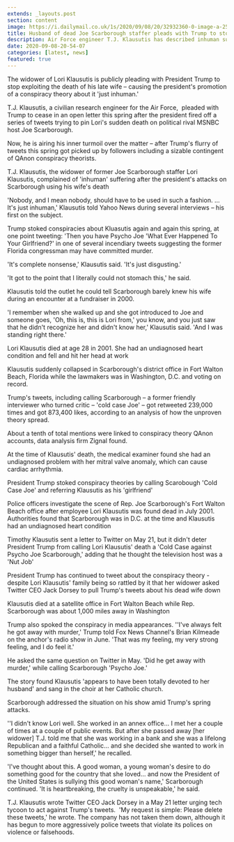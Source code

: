 ```yaml
---
extends: _layouts.post
section: content
image: https://i.dailymail.co.uk/1s/2020/09/08/20/32932360-0-image-a-25_1599593687900.jpg 
title: Husband of dead Joe Scarborough staffer pleads with Trump to stop conspiracy theories 
description: Air Force engineer T.J. Klausutis has described inhuman suffering after President Trump pushed conspiracy theories about his wifes death amid the presidents attacks on Joe Scarborough. 
date: 2020-09-08-20-54-07 
categories: [latest, news] 
featured: true 
--- 
```

The widower of Lori Klausutis is publicly pleading with President Trump to stop exploiting the death of his late wife – causing the president's promotion of a conspiracy theory about it 'just inhuman.' 

T.J. Klausutis, a civilian research engineer for the Air Force,  pleaded with Trump to cease in an open letter this spring after the president fired off a series of tweets trying to pin Lori's sudden death on political rival MSNBC host Joe Scarborough.

Now, he is airing his inner turmoil over the matter – after Trump's flurry of tweets this spring got picked up by followers including a sizable contingent of QAnon conspiracy theorists.

T.J. Klausutis, the widower of former Joe Scarborough staffer Lori Klausutis, complained of 'inhuman' suffering after the president's attacks on Scarborough using his wife's death

'Nobody, and I mean nobody, should have to be used in such a fashion. ... It's just inhuman,' Klausutis told Yahoo News during several interviews – his first on the subject. 

Trump stoked conspiracies about Kluasutis again and again this spring, at one point tweeting: 'Then you have Psycho Joe 'What Ever Happened To Your Girlfriend?' in one of several incendiary tweets suggesting the former Florida congressman may have committed murder.  

'It's complete nonsense,' Klausutis said. 'It's just disgusting.' 

'It got to the point that I literally could not stomach this,' he said.  

Klausutis told the outlet he could tell Scarborough barely knew his wife during an encounter at a fundraiser in 2000.

'I remember when she walked up and she got introduced to Joe and someone goes, 'Oh, this is, this is Lori from,' you know, and you just saw that he didn't recognize her and didn't know her,' Klausutis said. 'And I was standing right there.' 

Lori Klausutis died at age 28 in 2001. She had an undiagnosed heart condition and fell and hit her head at work 

Klausutis suddenly collapsed in Scarborough's district office in Fort Walton Beach, Florida while the lawmakers was in Washington, D.C. and voting on record.

Trump's tweets, including calling Scarborough – a former friendly interviewer who turned critic – 'cold case Joe' – got retweeted 239,000 times and got 873,400 likes, according to an analysis of how the unproven theory spread. 

About a tenth of total mentions were linked to conspiracy theory QAnon accounts, data analysis firm Zignal found. 

At the time of Klausutis' death, the medical examiner found she had an undiagnosed problem with her mitral valve anomaly, which can cause cardiac arrhythmia. 

President Trump stoked conspiracy theories by calling Scarobough 'Cold Case Joe' and referring Klausutis as his 'girlfriend'

Police officers investigate the scene of Rep. Joe Scarborough's Fort Walton Beach office after employee Lori Klausutis was found dead in July 2001. Authorities found that Scarborough was in D.C. at the time and Klausutis had an undiagnosed heart condition  



Timothy Klausutis sent a letter to Twitter on May 21, but it didn't deter President Trump from calling Lori Klausutis' death a 'Cold Case against Psycho Joe Scarborough,' adding that he thought the television host was a 'Nut Job'   



President Trump has continued to tweet about the conspiracy theory - despite Lori Klausutis' family being so rattled by it that her widower asked Twitter CEO Jack Dorsey to pull Trump's tweets about his dead wife down  

Klausutis died at a satellite office in Fort Walton Beach while Rep. Scarborough was about 1,000 miles away in Washington

Trump also spoked the conspiracy in media appearances. ''I've always felt he got away with murder,' Trump told Fox News Channel's Brian Kilmeade on the anchor's radio show in June. 'That was my feeling, my very strong feeling, and I do feel it.' 

He asked the same question on Twitter in May. 'Did he get away with murder,' while calling Scarborough 'Psycho Joe.' 

The story found Klausutis 'appears to have been totally devoted to her husband' and sang in the choir at her Catholic church.  

Scarborough addressed the situation on his show amid Trump's spring attacks. 

''I didn't know Lori well. She worked in an annex office... I met her a couple of times at a couple of public events. But after she passed away [her widower] T.J. told me that she was working in a bank and she was a lifelong Republican and a faithful Catholic... and she decided she wanted to work in something bigger than herself,' he recalled. 

'I've thought about this. A good woman, a young woman's desire to do something good for the country that she loved... and now the President of the United States is sullying this good woman's name,' Scarborough continued. 'It is heartbreaking, the cruelty is unspeakable,' he said. 

T.J. Klausutis wrote Twitter CEO Jack Dorsey in a May 21 letter urging tech tycoon to act against Trump's tweets.  'My request is simple: Please delete these tweets,' he wrote. The company has not taken them down, although it has begun to more aggressively police tweets that violate its polices on violence or falsehoods. 

